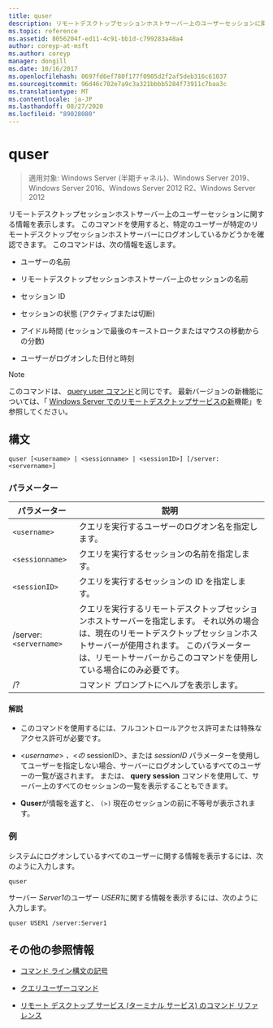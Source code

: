 ```yaml
---
title: quser
description: リモートデスクトップセッションホストサーバー上のユーザーセッションに関する情報を表示する、quser コマンドのリファレンス記事です。
ms.topic: reference
ms.assetid: 8056204f-ed11-4c91-bb1d-c799283a48a4
author: coreyp-at-msft
ms.author: coreyp
manager: dongill
ms.date: 10/16/2017
ms.openlocfilehash: 0697fd6ef780f177f0905d2f2af5deb316c61037
ms.sourcegitcommit: 96d46c702e7a9c3a321bbbb5284f73911c7baa3c
ms.translationtype: MT
ms.contentlocale: ja-JP
ms.lasthandoff: 08/27/2020
ms.locfileid: "89028080"
---
```

# <a name="quser"></a>quser

> 適用対象: Windows Server (半期チャネル)、Windows Server 2019、Windows Server 2016、Windows Server 2012 R2、Windows Server 2012

リモートデスクトップセッションホストサーバー上のユーザーセッションに関する情報を表示します。 このコマンドを使用すると、特定のユーザーが特定のリモートデスクトップセッションホストサーバーにログオンしているかどうかを確認できます。 このコマンドは、次の情報を返します。

- ユーザーの名前

- リモートデスクトップセッションホストサーバー上のセッションの名前

- セッション ID

- セッションの状態 (アクティブまたは切断)

- アイドル時間 (セッションで最後のキーストロークまたはマウスの移動からの分数)

- ユーザーがログオンした日付と時刻

> [!NOTE]
> このコマンドは、 [query user コマンド](query-user.md)と同じです。 最新バージョンの新機能については、「 [Windows Server でのリモートデスクトップサービスの新](/previous-versions/windows/it-pro/windows-server-2012-r2-and-2012/dn283323(v=ws.11))機能」を参照してください。

## <a name="syntax"></a>構文

```
quser [<username> | <sessionname> | <sessionID>] [/server:<servername>]
```

### <a name="parameters"></a>パラメーター

| パラメーター | 説明 |
|--|--|
| `<username>` | クエリを実行するユーザーのログオン名を指定します。 |
| `<sessionname>` | クエリを実行するセッションの名前を指定します。 |
| `<sessionID>` | クエリを実行するセッションの ID を指定します。 |
| /server:`<servername>` | クエリを実行するリモートデスクトップセッションホストサーバーを指定します。 それ以外の場合は、現在のリモートデスクトップセッションホストサーバーが使用されます。 このパラメーターは、リモートサーバーからこのコマンドを使用している場合にのみ必要です。 |
| /? | コマンド プロンプトにヘルプを表示します。 |

#### <a name="remarks"></a>解説

- このコマンドを使用するには、フルコントロールアクセス許可または特殊なアクセス許可が必要です。

- <*username*> *、<の* sessionID>、または *sessionID* パラメーターを使用してユーザーを指定しない場合、サーバーにログオンしているすべてのユーザーの一覧が返されます。 または、 **query session** コマンドを使用して、サーバー上のすべてのセッションの一覧を表示することもできます。

- **Quser**が情報を返すと、 `(>)` 現在のセッションの前に不等号が表示されます。

### <a name="examples"></a>例

システムにログオンしているすべてのユーザーに関する情報を表示するには、次のように入力します。

```
quser
```

サーバー *Server1*のユーザー *USER1*に関する情報を表示するには、次のように入力します。

```
quser USER1 /server:Server1
```

## <a name="additional-references"></a>その他の参照情報

- [コマンド ライン構文の記号](command-line-syntax-key.md)

- [クエリユーザーコマンド](query-user.md)

- [リモート デスクトップ サービス (ターミナル サービス) のコマンド リファレンス](remote-desktop-services-terminal-services-command-reference.md)
